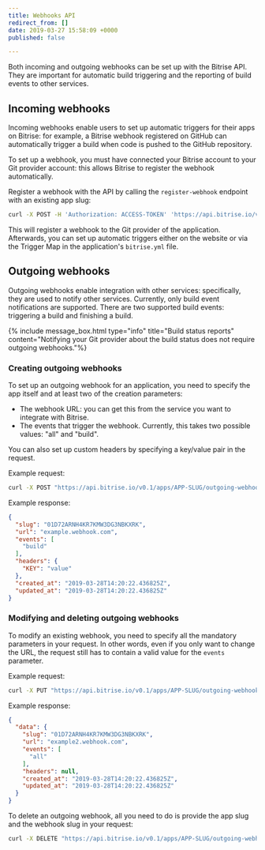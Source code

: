 ```yaml
---
title: Webhooks API
redirect_from: []
date: 2019-03-27 15:58:09 +0000
published: false

---
```

Both incoming and outgoing webhooks can be set up with the Bitrise API. They are important for automatic build triggering and the reporting of build events to other services. 

## Incoming webhooks

Incoming webhooks enable users to set up automatic triggers for their apps on Bitrise: for example, a Bitrise webhook registered on GitHub can automatically trigger a build when code is pushed to the GitHub repository.

To set up a webhook, you must have connected your Bitrise account to your Git provider account: this allows Bitrise to register the webhook automatically.

Register a webhook with the API by calling the `register-webhook` endpoint with an existing app slug:

```bash
curl -X POST -H 'Authorization: ACCESS-TOKEN' 'https://api.bitrise.io/v0.1/apps/APP-SLUG/register-webhook'
```

This will register a webhook to the Git provider of the application. Afterwards, you can set up automatic triggers either on the website or via the Trigger Map in the application's `bitrise.yml` file.

## Outgoing webhooks

Outgoing webhooks enable integration with other services: specifically, they are used to notify other services. Currently, only build event notifications are supported. There are two supported build events: triggering a build and finishing a build. 

{% include message_box.html type="info" title="Build status reports" content="Notifying your Git provider about the build status does not require outgoing webhooks."%} 

### Creating outgoing webhooks

To set up an outgoing webhook for an application, you need to specify the app itself and at least two of the creation parameters:

* The webhook URL: you can get this from the service you want to integrate with Bitrise.
* The events that trigger the webhook. Currently, this takes two possible values: "all" and "build". 

You can also set up custom headers by specifying a key/value pair in the request.

Example request:

```bash
curl -X POST "https://api.bitrise.io/v0.1/apps/APP-SLUG/outgoing-webhooks" -H "accept: application/json" -H "Authorization: ACCESS-TOKEN" -H "Content-Type: application/json" -d "{ \"events\": [ \"build\" ], \"url\": \"example.webhook.com\", \"headers\": { \"KEY\": \"value\" }}"
```

Example response:

```json
{
  "slug": "01D72ARNH4KR7KMW3DG3NBKXRK",
  "url": "example.webhook.com",
  "events": [
    "build"
  ],
  "headers": {
    "KEY": "value"
  },
  "created_at": "2019-03-28T14:20:22.436825Z",
  "updated_at": "2019-03-28T14:20:22.436825Z"
}
```

### Modifying and deleting outgoing webhooks

To modify an existing webhook, you need to specify all the mandatory parameters in your request. In other words, even if you only want to change the URL, the request still has to contain a valid value for the `events` parameter. 

Example request:

```bash
curl -X PUT "https://api.bitrise.io/v0.1/apps/APP-SLUG/outgoing-webhooks/WEBHOOK-SLUG" -H "accept: application/json" -H "Authorization: ACCESS-TOKEN" -H "Content-Type: application/json" -d "{ \"events\": [ \"all\" ], \"url\": \"example2.webhook.com\"}"
```

Example response:

```json
{
  "data": {
    "slug": "01D72ARNH4KR7KMW3DG3NBKXRK",
    "url": "example2.webhook.com",
    "events": [
      "all"
    ],
    "headers": null,
    "created_at": "2019-03-28T14:20:22.436825Z",
    "updated_at": "2019-03-28T14:20:22.436825Z"
  }
}
```

To delete an outgoing webhook, all you need to do is provide the app slug and the webhook slug in your request:

```bash
curl -X DELETE "https://api.bitrise.io/v0.1/apps/APP-SLUG/outgoing-webhooks/WEBHOOK-SLUG" -H "accept: application/json" -H "Authorization: ACCESS-TOKEN"
```